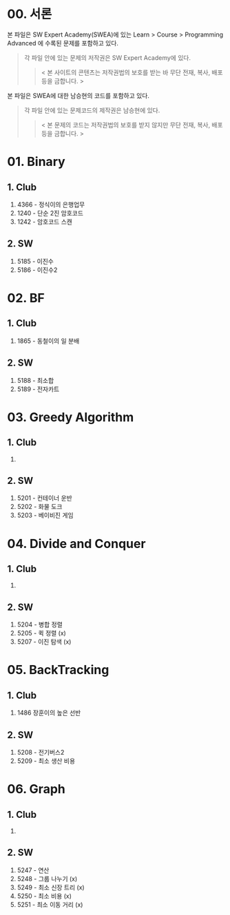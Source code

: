 # 00. 서론

본 파일은 SW Expert Academy(SWEA)에 있는 Learn > Course > Programming Advanced 에 수록된 문제를 포함하고 있다.

> 각 파일 안에 있는 문제의 저작권은 SW Expert Academy에 있다.   
>
> > < 본 사이트의 콘텐츠는 저작권법의 보호를 받는 바 무단 전재, 복사, 배포 등을 금합니다. >



본 파일은 SWEA에 대한 남승현의 코드를 포함하고 있다.

> 각 파일 안에 있는 문제코드의 제작권은 남승현에 있다. 
>
> > < 본 문제의 코드는 저작권법의 보호를 받지 않지만 무단 전재, 복사, 배포 등을 금합니다. >



# 01. Binary

## 1. Club

1. 4366 - 정식이의 은행업무
2. 1240 - 단순 2진 암호코드
3. 1242 - 암호코드 스캔

## 2. SW

1. 5185 - 이진수
2. 5186 - 이진수2



# 02. BF

## 1. Club

1. 1865  - 동철이의 일 분배

## 2. SW

1. 5188 - 최소합
2. 5189 - 전자카트



# 03. Greedy Algorithm

## 1. Club

1. 

## 2. SW

1. 5201 - 컨테이너 운반
2. 5202 - 화물 도크
3. 5203 - 베이비진 게임



# 04. Divide and Conquer

## 1. Club

1. 

## 2. SW

1. 5204 - 병합 정렬
21. 5205 - 퀵 정렬 (x)
3. 5207 - 이진 탐색 (x)



# 05. BackTracking

## 1. Club

1. 1486  장훈이의 높은 선반

## 2. SW

1. 5208 - 전기버스2
2. 5209 - 최소 생산 비용



# 06. Graph

## 1. Club

1. 

## 2. SW

1. 5247 - 연산
2. 5248 - 그룹 나누기 (x)
3. 5249 - 최소 신장 트리 (x)
4. 5250 - 최소 비용 (x)
5. 5251 - 최소 이동 거리 (x)